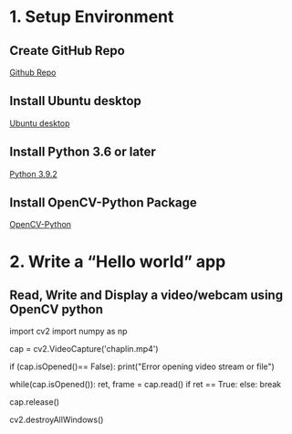 # 1. Setup Environment
## Create GitHub Repo
[Github Repo](https://github.com/18520877/BONK.git)
## Install Ubuntu desktop
[Ubuntu desktop](https://ubuntu.com/download/desktop)
## Install Python 3.6 or later
[Python 3.9.2](https://www.python.org/downloads/)
## Install OpenCV-Python Package
[OpenCV-Python](https://pypi.org/project/opencv-python/)
# 2. Write a “Hello world” app
## Read, Write and Display a video/webcam using OpenCV python

import cv2
import numpy as np


cap = cv2.VideoCapture('chaplin.mp4')

if (cap.isOpened()== False): 
  print("Error opening video stream or file")

while(cap.isOpened()):
  ret, frame = cap.read()
  if ret == True:
  else: 
    break
    
cap.release()

cv2.destroyAllWindows()
